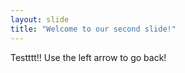 ```yaml
---
layout: slide
title: "Welcome to our second slide!"
---
```

Testttt!!
Use the left arrow to go back!
